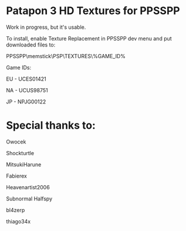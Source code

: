 # Patapon 3 HD Textures for PPSSPP

Work in progress, but it's usable.

To install, enable Texture Replacement in PPSSPP dev menu and put downloaded files to:

PPSSPP\memstick\PSP\TEXTURES\\%GAME_ID%

Game IDs:

EU - UCES01421

NA - UCUS98751

JP - NPJG00122

# Special thanks to:

Owocek

Shockturtle

MitsukiHarune

Fabierex

Heavenartist2006

Subnormal Halfspy

bl4zerp

thiago34x
